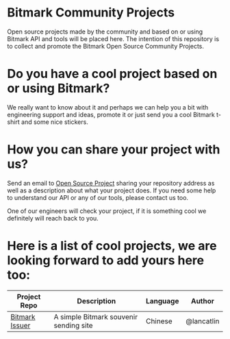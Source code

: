 # Bitmark Community Projects
Open source projects made by the community and based on or using Bitmark API and tools will be placed here. The intention of this repository is to collect and promote the Bitmark Open Source Community Projects.

# Do you have a cool project based on or using Bitmark?
We really want to know about it and perhaps we can help you a bit with engineering support and ideas, promote it or just send you a cool Bitmark t-shirt and some nice stickers.

# How you can share your project with us?
Send an email to [Open Source Project](mailto:haiching@bitmark.com) sharing your repository address as well as a description about what your project does. If you need some help to understand our API or any of our tools, please contact us too.

One of our engineers will check your project, if it is something cool we definitely will reach back to you.

# Here is a list of cool projects, we are looking forward to add yours here too:
| Project Repo | Description | Language | Author |
|--------------|-------------|----------|--------|
|[Bitmark Issuer](https://github.com/lancatlin/bitmark-issuer)|A simple Bitmark souvenir sending site|Chinese|@lancatlin|
